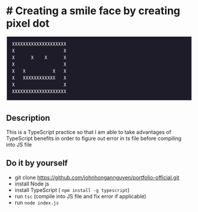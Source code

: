 # # Creating a smile face by creating pixel dot 

![This is a demo image](smile-face-img.png)


## Description 
This is a TypeScript practice so that I am able to take advantages of TypeScript benefits in order to figure out error in ts file before compiling into JS file


## Do it by yourself 
- git clone https://github.com/johnhongannguyen/portfolio-official.git
- install Node js 
- install TypeScript ( `npm install -g typescript`)
- run `tsc` (compile into JS file and fix error if applicable)
- run `node index.js`





